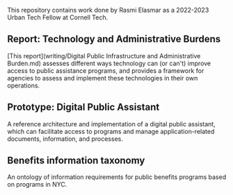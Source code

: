 This repository contains work done by Rasmi Elasmar as a 2022-2023 Urban Tech Fellow at Cornell Tech.
## Report: Technology and Administrative Burdens
[This report](writing/Digital Public Infrastructure and Administrative Burden.md) assesses different ways technology can (or can't) improve access to public assistance programs, and provides a framework for agencies to assess and implement these technologies in their own operations.
## Prototype: Digital Public Assistant
A reference architecture and implementation of a digital public assistant, which can facilitate access to programs and manage application-related documents, information, and processes.
## Benefits information taxonomy
An ontology of information requirements for public benefits programs based on programs in NYC.
